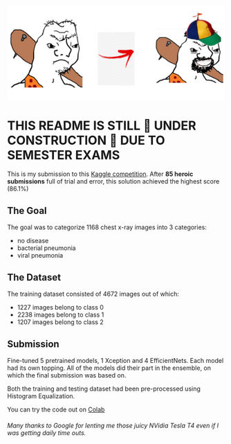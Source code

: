 <img src="images/memelord.jpg">

# THIS README IS STILL 🚧 UNDER CONSTRUCTION 🚧 DUE TO SEMESTER EXAMS
This is my submission to this <a href="https://www.kaggle.com/c/detect-pneumonia-fall-2020">Kaggle competition</a>. After **85 heroic submissions** full of trial and error, this solution achieved the highest score (86.1%) 

## The Goal
The goal was to categorize 1168 chest x-ray images into 3 categories:

- no disease
- bacterial pneumonia
- viral pneumonia 

## The Dataset 
The training dataset consisted of 4672 images out of which:

- 1227 images belong to class 0
- 2238 images belong to class 1
- 1207 images belong to class 2 

## Submission
Fine-tuned 5 pretrained models, 1 Xception and 4 EfficientNets. Each model had its own topping.
All of the models did their part in the ensemble, on which the final submission was based on.

Both the training and testing dataset had been pre-processed using Histogram Equalization.

You can try the code out on <a href="https://colab.research.google.com/drive/14xSD5mXPMSCAknmjm-bRVU-ohxbtDcXM?usp=sharing">Colab</a>

###### Many thanks to Google for lenting me those juicy NVidia Tesla T4 even if I was getting daily time outs.
